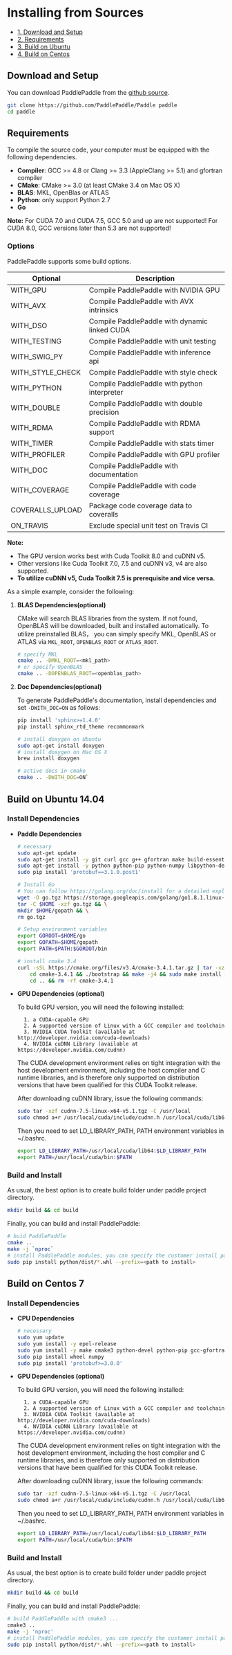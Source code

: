 Installing from Sources
==========================

* [1. Download and Setup](#download)
* [2. Requirements](#requirements)
* [3. Build on Ubuntu](#ubuntu)
* [4. Build on Centos](#centos)


## <span id="download">Download and Setup</span> 
You can download PaddlePaddle from the [github source](https://github.com/PaddlePaddle/Paddle).

```bash
git clone https://github.com/PaddlePaddle/Paddle paddle
cd paddle
```
## <span id="requirements">Requirements</span>

To compile the source code, your computer must be equipped with the following dependencies.

- **Compiler**: GCC >= 4.8 or Clang >= 3.3 (AppleClang >= 5.1) and gfortran compiler
- **CMake**: CMake >= 3.0 (at least CMake 3.4 on Mac OS X)
- **BLAS**: MKL, OpenBlas or ATLAS
- **Python**: only support Python 2.7
- **Go**

**Note:** For CUDA 7.0 and CUDA 7.5, GCC 5.0 and up are not supported!
For CUDA 8.0, GCC versions later than 5.3 are not supported!

### Options

PaddlePaddle supports some build options. 

<html>
<table> 
<thead>
<tr>
<th scope="col" class="left">Optional</th>
<th scope="col" class="left">Description</th>
</tr>
</thead>
<tbody>
<tr><td class="left">WITH_GPU</td><td class="left">Compile PaddlePaddle with NVIDIA GPU</td></tr>
<tr><td class="left">WITH_AVX</td><td class="left">Compile PaddlePaddle with AVX intrinsics</td></tr>
<tr><td class="left">WITH_DSO</td><td class="left">Compile PaddlePaddle with dynamic linked CUDA</td></tr>
<tr><td class="left">WITH_TESTING</td><td class="left">Compile PaddlePaddle with unit testing</td></tr>
<tr><td class="left">WITH_SWIG_PY</td><td class="left">Compile PaddlePaddle with inference api</td></tr>
<tr><td class="left">WITH_STYLE_CHECK</td><td class="left">Compile PaddlePaddle with style check</td></tr>
<tr><td class="left">WITH_PYTHON</td><td class="left">Compile PaddlePaddle with python interpreter</td></tr>
<tr><td class="left">WITH_DOUBLE</td><td class="left">Compile PaddlePaddle with double precision</td></tr>
<tr><td class="left">WITH_RDMA</td><td class="left">Compile PaddlePaddle with RDMA support</td></tr>
<tr><td class="left">WITH_TIMER</td><td class="left">Compile PaddlePaddle with stats timer</td></tr>
<tr><td class="left">WITH_PROFILER</td><td class="left">Compile PaddlePaddle with GPU profiler</td></tr>
<tr><td class="left">WITH_DOC</td><td class="left">Compile PaddlePaddle with documentation</td></tr>
<tr><td class="left">WITH_COVERAGE</td><td class="left">Compile PaddlePaddle with code coverage</td></tr>
<tr><td class="left">COVERALLS_UPLOAD</td><td class="left">Package code coverage data to coveralls</td></tr>
<tr><td class="left">ON_TRAVIS</td><td class="left">Exclude special unit test on Travis CI</td></tr>
</tbody>
</table>
</html>

**Note:**
  - The GPU version works best with Cuda Toolkit 8.0 and cuDNN v5.
  - Other versions like Cuda Toolkit 7.0, 7.5 and cuDNN v3, v4 are also supported.
  - **To utilize cuDNN v5, Cuda Toolkit 7.5 is prerequisite and vice versa.**

As a simple example, consider the following:  

1. **BLAS Dependencies(optional)**
  
    CMake will search BLAS libraries from the system. If not found, OpenBLAS will be downloaded, built and installed automatically.
    To utilize preinstalled BLAS， you can simply specify MKL, OpenBLAS or ATLAS via `MKL_ROOT`, `OPENBLAS_ROOT` or `ATLAS_ROOT`.

    ```bash
    # specify MKL
    cmake .. -DMKL_ROOT=<mkl_path>
    # or specify OpenBLAS
    cmake .. -DOPENBLAS_ROOT=<openblas_path>
    ```

2. **Doc Dependencies(optional)**

    To generate PaddlePaddle's documentation, install dependencies and set `-DWITH_DOC=ON` as follows:

    ```bash
    pip install 'sphinx>=1.4.0'
    pip install sphinx_rtd_theme recommonmark

    # install doxygen on Ubuntu
    sudo apt-get install doxygen 
    # install doxygen on Mac OS X
    brew install doxygen

    # active docs in cmake
    cmake .. -DWITH_DOC=ON`
    ```

## <span id="ubuntu">Build on Ubuntu 14.04</span>

### Install Dependencies

- **Paddle Dependencies**

    ```bash
    # necessary
    sudo apt-get update
    sudo apt-get install -y git curl gcc g++ gfortran make build-essential automake
    sudo apt-get install -y python python-pip python-numpy libpython-dev bison
    sudo pip install 'protobuf==3.1.0.post1'

    # Install Go
    # You can follow https://golang.org/doc/install for a detailed explanation.
    wget -O go.tgz https://storage.googleapis.com/golang/go1.8.1.linux-amd64.tar.gz && \
    tar -C $HOME -xzf go.tgz && \
    mkdir $HOME/gopath && \
    rm go.tgz

    # Setup environment variables
    export GOROOT=$HOME/go
    export GOPATH=$HOME/gopath
    export PATH=$PATH:$GOROOT/bin

    # install cmake 3.4
    curl -sSL https://cmake.org/files/v3.4/cmake-3.4.1.tar.gz | tar -xz && \
        cd cmake-3.4.1 && ./bootstrap && make -j4 && sudo make install && \
        cd .. && rm -rf cmake-3.4.1
    ```

- **GPU Dependencies (optional)**

    To build GPU version, you will need the following installed:

        1. a CUDA-capable GPU
        2. A supported version of Linux with a GCC compiler and toolchain
        3. NVIDIA CUDA Toolkit (available at http://developer.nvidia.com/cuda-downloads)
        4. NVIDIA cuDNN Library (available at https://developer.nvidia.com/cudnn)

    The CUDA development environment relies on tight integration with the host development environment,
    including the host compiler and C runtime libraries, and is therefore only supported on
    distribution versions that have been qualified for this CUDA Toolkit release.
        
    After downloading cuDNN library, issue the following commands:

    ```bash
    sudo tar -xzf cudnn-7.5-linux-x64-v5.1.tgz -C /usr/local
    sudo chmod a+r /usr/local/cuda/include/cudnn.h /usr/local/cuda/lib64/libcudnn*
    ```
    Then you need to set LD\_LIBRARY\_PATH, PATH environment variables in ~/.bashrc.

    ```bash
    export LD_LIBRARY_PATH=/usr/local/cuda/lib64:$LD_LIBRARY_PATH
    export PATH=/usr/local/cuda/bin:$PATH
    ```

### Build and Install

As usual, the best option is to create build folder under paddle project directory.

```bash
mkdir build && cd build
``` 

Finally, you can build and install PaddlePaddle:

```bash
# buid PaddlePaddle
cmake ..
make -j `nproc`
# install PaddlePaddle modules, you can specify the customer install path with --prefix
sudo pip install python/dist/*.whl --prefix=<path to install>
```

## <span id="centos">Build on Centos 7</span>

### Install Dependencies

- **CPU Dependencies**

    ```bash
    # necessary
    sudo yum update
    sudo yum install -y epel-release
    sudo yum install -y make cmake3 python-devel python-pip gcc-gfortran swig git
    sudo pip install wheel numpy
    sudo pip install 'protobuf>=3.0.0'
    ```
  
- **GPU Dependencies (optional)**

    To build GPU version, you will need the following installed:

        1. a CUDA-capable GPU
        2. A supported version of Linux with a GCC compiler and toolchain
        3. NVIDIA CUDA Toolkit (available at http://developer.nvidia.com/cuda-downloads)
        4. NVIDIA cuDNN Library (available at https://developer.nvidia.com/cudnn)

    The CUDA development environment relies on tight integration with the host development environment,
    including the host compiler and C runtime libraries, and is therefore only supported on
    distribution versions that have been qualified for this CUDA Toolkit release.
        
    After downloading cuDNN library, issue the following commands:

    ```bash
    sudo tar -xzf cudnn-7.5-linux-x64-v5.1.tgz -C /usr/local
    sudo chmod a+r /usr/local/cuda/include/cudnn.h /usr/local/cuda/lib64/libcudnn*
    ```
    Then you need to set LD\_LIBRARY\_PATH, PATH environment variables in ~/.bashrc.

    ```bash
    export LD_LIBRARY_PATH=/usr/local/cuda/lib64:$LD_LIBRARY_PATH
    export PATH=/usr/local/cuda/bin:$PATH
    ```

### Build and Install

As usual, the best option is to create build folder under paddle project directory.

```bash
mkdir build && cd build
``` 

Finally, you can build and install PaddlePaddle:

```bash
# build PaddlePaddle with cmake3 ...
cmake3 ..
make -j 'nproc'
# install PaddlePaddle modules, you can specify the customer install path with --prefix
sudo pip install python/dist/*.whl --prefix=<path to install>
```
